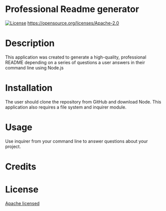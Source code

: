 # Professional Readme generator

  [![License](https://img.shields.io/badge/License-Apache_2.0-blue.svg)](https://opensource.org/licenses/Apache-2.0)
  https://opensource.org/licenses/Apache-2.0
  # Description
  This application was created to generate a high-quality, professional README depending on a series of questions a user answers in their command line using Node.js 
  
  # Installation
  The user should clone the repository from GitHub and download Node. This application also requires a file system and inquirer module. 
 
  
  # Usage
  Use inquirer from your command line to answer questions about your project. 
  
  # Credits
  
  
  # License
  [Apache licensed](https://opensource.org/licenses/Apache-2.0) 
  

